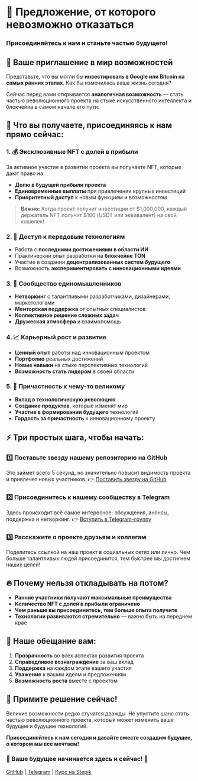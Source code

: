 # 💎 Предложение, от которого невозможно отказаться

### Присоединяйтесь к нам и станьте частью будущего!

## 🚀 Ваше приглашение в мир возможностей

Представьте, что вы могли бы **инвестировать в Google или Bitcoin на самых ранних этапах**. Как бы изменилась ваша жизнь сегодня?

Сейчас перед вами открывается **аналогичная возможность** — стать частью революционного проекта на стыке искусственного интеллекта и блокчейна в самом начале его пути.

## 🎁 Что вы получаете, присоединяясь к нам прямо сейчас:

### 1. 💰 Эксклюзивные NFT с долей в прибыли

За активное участие в развитии проекта вы получаете NFT, которые дают право на:
- **Долю в будущей прибыли проекта**
- **Единовременные выплаты** при привлечении крупных инвестиций
- **Приоритетный доступ** к новым функциям и возможностям

> **Важно:** Когда проект получит инвестиции от $1,000,000, каждый держатель NFT получит $100 (USDT или эквивалент) на свой кошелек!

### 2. 🧠 Доступ к передовым технологиям

- Работа с **последними достижениями в области ИИ**
- Практический опыт разработки на **блокчейне TON**
- Участие в создании **децентрализованных систем будущего**
- Возможность **экспериментировать с инновационными идеями**

### 3. 👥 Сообщество единомышленников

- **Нетворкинг** с талантливыми разработчиками, дизайнерами, маркетологами
- **Менторская поддержка** от опытных специалистов
- **Коллективное решение сложных задач**
- **Дружеская атмосфера** и взаимопомощь

### 4. 📈 Карьерный рост и развитие

- **Ценный опыт** работы над инновационным проектом
- **Портфолио** реальных достижений
- **Новые навыки** на стыке перспективных технологий
- **Возможность стать лидером** в своей области

### 5. 🌟 Причастность к чему-то великому

- **Вклад в технологическую революцию**
- **Создание продуктов**, которые изменят мир
- **Участие в формировании будущего** технологий
- **Гордость за причастность** к инновационному проекту

## ⚡ Три простых шага, чтобы начать:

### 1️⃣ Поставьте звезду нашему репозиторию на GitHub
Это займет всего 5 секунд, но значительно повысит видимость проекта и привлечет новых участников.
👉 [Поставить звезду на GitHub](https://github.com/LNDMN/AI_CRYPTO_STARTUP)

### 2️⃣ Присоединитесь к нашему сообществу в Telegram
Здесь происходит всё самое интересное: обсуждения, анонсы, поддержка и нетворкинг.
👉 [Вступить в Telegram-группу](https://t.me/AI_CRYPTO_STARTUP)

### 3️⃣ Расскажите о проекте друзьям и коллегам
Поделитесь ссылкой на наш проект в социальных сетях или лично. Чем больше талантливых людей присоединится, тем быстрее мы достигнем наших целей!

## 🔥 Почему нельзя откладывать на потом?

- **Ранние участники получают максимальные преимущества**
- **Количество NFT с долей в прибыли ограничено**
- **Чем раньше вы присоединитесь, тем больше опыта получите**
- **Технологии развиваются стремительно** — важно быть на переднем крае

## 🤝 Наше обещание вам:

1. **Прозрачность** во всех аспектах развития проекта
2. **Справедливое вознаграждение** за ваш вклад
3. **Поддержка** на каждом этапе вашего участия
4. **Уважение** к вашим идеям и предложениям
5. **Возможность роста** вместе с проектом

## 🚀 Примите решение сейчас!

Великие возможности редко стучатся дважды. Не упустите шанс стать частью революционного проекта, который может изменить ваше будущее и будущее технологий.

**Присоединяйтесь к нам сегодня и давайте вместе создадим будущее, о котором мы все мечтаем!**

### 🌟 Ваше будущее начинается здесь и сейчас! 🌟

[GitHub](https://github.com/LNDMN/AI_CRYPTO_STARTUP) | [Telegram](https://t.me/AI_CRYPTO_STARTUP) | [Курс на Stepik](https://stepik.org/course/231513) 
